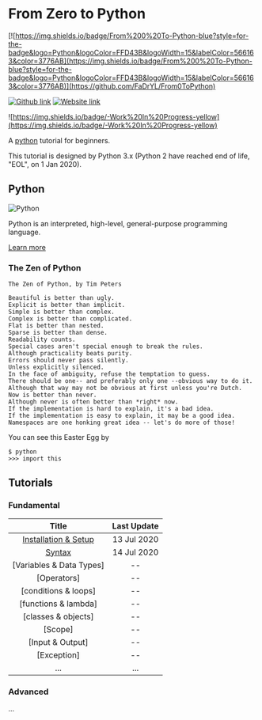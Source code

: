 # From Zero to Python
[![https://img.shields.io/badge/From%200%20To-Python-blue?style=for-the-badge&logo=Python&logoColor=FFD43B&logoWidth=15&labelColor=566163&color=3776AB](https://img.shields.io/badge/From%200%20To-Python-blue?style=for-the-badge&logo=Python&logoColor=FFD43B&logoWidth=15&labelColor=566163&color=3776AB)](https://github.com/FaDrYL/From0ToPython) 

[![Github link](https://img.shields.io/badge/FaDrYL--blue?style=social&logo=Github&logoWidth=15&link=https://github.com/FaDrYL)](https://github.com/FaDrYL)
[![Website link](https://img.shields.io/badge/FaDr-YL-blue?style=flat&color=009f9f&link=https://www.fadryl.com/&link=https://www.fadryl.com/)](https://www.fadryl.com/)

![https://img.shields.io/badge/-Work%20In%20Progress-yellow](https://img.shields.io/badge/-Work%20In%20Progress-yellow)

A [python](https://www.python.org/) tutorial for beginners.

This tutorial is designed by Python 3.x (Python 2 have reached end of life, "EOL", on 1 Jan 2020).



## Python
![Python](https://www.python.org/static/img/python-logo@2x.png) 

Python is an interpreted, high-level, general-purpose programming language.

[Learn more](<https://www.wikiwand.com/en/Python_(programming_language)>)



### The Zen of Python

```
The Zen of Python, by Tim Peters

Beautiful is better than ugly.
Explicit is better than implicit.
Simple is better than complex.
Complex is better than complicated.
Flat is better than nested.
Sparse is better than dense.
Readability counts.
Special cases aren't special enough to break the rules.
Although practicality beats purity.
Errors should never pass silently.
Unless explicitly silenced.
In the face of ambiguity, refuse the temptation to guess.
There should be one-- and preferably only one --obvious way to do it.
Although that way may not be obvious at first unless you're Dutch.
Now is better than never.
Although never is often better than *right* now.
If the implementation is hard to explain, it's a bad idea.
If the implementation is easy to explain, it may be a good idea.
Namespaces are one honking great idea -- let's do more of those!
```

You can see this Easter Egg by
```
$ python
>>> import this
```



## Tutorials
### Fundamental
|    Title    | Last Update |
|:-----------:|:------:|
| [Installation & Setup](src/Fundamental/Installation_Setup.md) | 13 Jul 2020 |
| [Syntax](src/Fundamental/Syntax.md) | 14 Jul 2020 |
| [Variables & Data Types][](src/Fundamental/Variables_Data_Types.md) | -- |
| [Operators][](src/Fundamental/Operators.md) | -- |
| [conditions & loops][](src/fundamental/conditions_loops.md) | -- |
| [functions & lambda][](src/fundamental/functions_lambda.md) | -- |
| [classes & objects][](src/fundamental/classes_objects.md) | -- |
| [Scope][](src/Fundamental/Scope.md) | -- |
| [Input & Output][](src/Fundamental/Input_Output.md) | -- |
| [Exception][](src/Fundamental/Exception.md) | -- |
| ... | ... |


### Advanced

...

